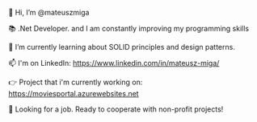 👋 Hi, I’m @mateuszmiga

:books: .Net Developer. and I am constantly improving my programming skills

🌱 I’m currently learning about SOLID principles and design patterns.

📫 I'm on LinkedIn: https://www.linkedin.com/in/mateusz-miga/

:point_right: Project that i'm currently working on: https://moviesportal.azurewebsites.net

:eyes: Looking for a job. Ready to cooperate with non-profit projects!

<!---
mateuszmiga/mateuszmiga is a ✨ special ✨ repository because its `README.md` (this file) appears on your GitHub profile.
You can click the Preview link to take a look at your changes.
--->
